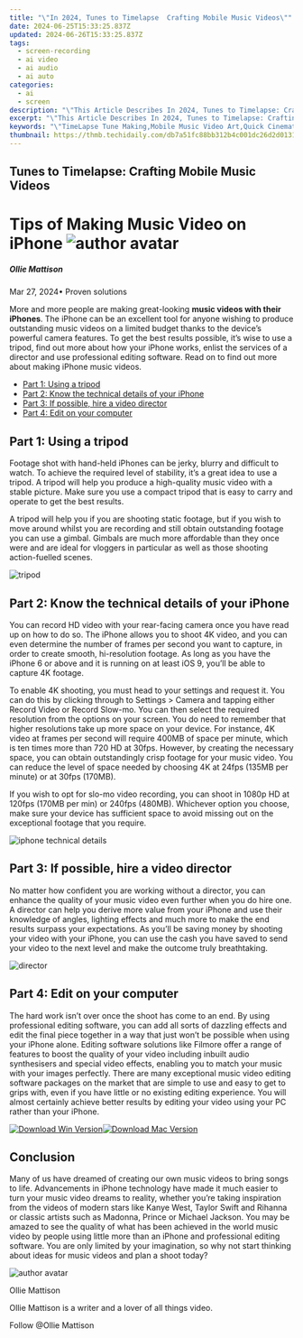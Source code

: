 ```yaml
---
title: "\"In 2024, Tunes to Timelapse  Crafting Mobile Music Videos\""
date: 2024-06-25T15:33:25.837Z
updated: 2024-06-26T15:33:25.837Z
tags: 
  - screen-recording
  - ai video
  - ai audio
  - ai auto
categories: 
  - ai
  - screen
description: "\"This Article Describes In 2024, Tunes to Timelapse: Crafting Mobile Music Videos\""
excerpt: "\"This Article Describes In 2024, Tunes to Timelapse: Crafting Mobile Music Videos\""
keywords: "\"TimeLapse Tune Making,Mobile Music Video Art,Quick Cinematic Sounds,Creative Tunes Editing,Timelapse Music Crafting,Fast-Paced Audio Design,Mobile Sound Sequence\""
thumbnail: https://thmb.techidaily.com/db7a51fc88bb312b4c001dc26d2d013159de6bfbef053f36ef148640b15c567b.jpg
---
```


## Tunes to Timelapse: Crafting Mobile Music Videos

# Tips of Making Music Video on iPhone ![author avatar](https://images.wondershare.com/filmora/article-images/ollie-mattison.jpg)

##### Ollie Mattison

 Mar 27, 2024• Proven solutions

 More and more people are making great-looking **music videos with their iPhones**. The iPhone can be an excellent tool for anyone wishing to produce outstanding music videos on a limited budget thanks to the device’s powerful camera features. To get the best results possible, it’s wise to use a tripod, find out more about how your iPhone works, enlist the services of a director and use professional editing software. Read on to find out more about making iPhone music videos.

* [Part 1: Using a tripod](#part1)
* [Part 2: Know the technical details of your iPhone](#part2)
* [Part 3: If possible, hire a video director](#part3)
* [Part 4: Edit on your computer](#part4)

## Part 1: Using a tripod

 Footage shot with hand-held iPhones can be jerky, blurry and difficult to watch. To achieve the required level of stability, it’s a great idea to use a tripod. A tripod will help you produce a high-quality music video with a stable picture. Make sure you use a compact tripod that is easy to carry and operate to get the best results.

 A tripod will help you if you are shooting static footage, but if you wish to move around whilst you are recording and still obtain outstanding footage you can use a gimbal. Gimbals are much more affordable than they once were and are ideal for vloggers in particular as well as those shooting action-fuelled scenes.

![tripod](https://images.wondershare.com/filmora/article-images/jellyfish-metal-spring-tripod.jpg)

## Part 2: Know the technical details of your iPhone

 You can record HD video with your rear-facing camera once you have read up on how to do so. The iPhone allows you to shoot 4K video, and you can even determine the number of frames per second you want to capture, in order to create smooth, hi-resolution footage. As long as you have the iPhone 6 or above and it is running on at least iOS 9, you’ll be able to capture 4K footage.

 To enable 4K shooting, you must head to your settings and request it. You can do this by clicking through to Settings > Camera and tapping either Record Video or Record Slow-mo. You can then select the required resolution from the options on your screen. You do need to remember that higher resolutions take up more space on your device. For instance, 4K video at frames per second will require 400MB of space per minute, which is ten times more than 720 HD at 30fps. However, by creating the necessary space, you can obtain outstandingly crisp footage for your music video. You can reduce the level of space needed by choosing 4K at 24fps (135MB per minute) or at 30fps (170MB).

 If you wish to opt for slo-mo video recording, you can shoot in 1080p HD at 120fps (170MB per min) or 240fps (480MB). Whichever option you choose, make sure your device has sufficient space to avoid missing out on the exceptional footage that you require.

![iphone technical details](https://images.wondershare.com/filmora/article-images/Shooting-iPhone.jpg)

## Part 3: If possible, hire a video director

 No matter how confident you are working without a director, you can enhance the quality of your music video even further when you do hire one. A director can help you derive more value from your iPhone and use their knowledge of angles, lighting effects and much more to make the end results surpass your expectations. As you’ll be saving money by shooting your video with your iPhone, you can use the cash you have saved to send your video to the next level and make the outcome truly breathtaking.

![director](https://images.wondershare.com/filmora/article-images/director.jpg)

## Part 4: Edit on your computer

 The hard work isn’t over once the shoot has come to an end. By using professional editing software, you can add all sorts of dazzling effects and edit the final piece together in a way that just won’t be possible when using your iPhone alone. Editing software solutions like Filmore offer a range of features to boost the quality of your video including inbuilt audio synthesisers and special video effects, enabling you to match your music with your images perfectly. There are many exceptional music video editing software packages on the market that are simple to use and easy to get to grips with, even if you have little or no existing editing experience. You will almost certainly achieve better results by editing your video using your PC rather than your iPhone.

[![Download Win Version](https://images.wondershare.com/filmora/guide/download-btn-win.jpg)](https://tools.techidaily.com/wondershare/filmora/download/)[![Download Mac Version](https://images.wondershare.com/filmora/guide/download-btn-mac.jpg)](https://tools.techidaily.com/wondershare/filmora/download/)

## Conclusion

 Many of us have dreamed of creating our own music videos to bring songs to life. Advancements in iPhone technology have made it much easier to turn your music video dreams to reality, whether you’re taking inspiration from the videos of modern stars like Kanye West, Taylor Swift and Rihanna or classic artists such as Madonna, Prince or Michael Jackson. You may be amazed to see the quality of what has been achieved in the world music video by people using little more than an iPhone and professional editing software. You are only limited by your imagination, so why not start thinking about ideas for music videos and plan a shoot today?

![author avatar](https://images.wondershare.com/filmora/article-images/ollie-mattison.jpg)

Ollie Mattison

Ollie Mattison is a writer and a lover of all things video.

Follow @Ollie Mattison


<ins class="adsbygoogle"
     style="display:block"
     data-ad-format="autorelaxed"
     data-ad-client="ca-pub-7571918770474297"
     data-ad-slot="1223367746"></ins>



<ins class="adsbygoogle"
     style="display:block"
     data-ad-client="ca-pub-7571918770474297"
     data-ad-slot="8358498916"
     data-ad-format="auto"
     data-full-width-responsive="true"></ins>



